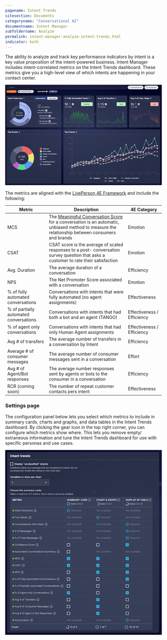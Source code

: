 ```yaml
---
pagename: Intent Trends
sitesection: Documents
categoryname: "Conversational AI"
documentname: Intent Manager
subfoldername: Analyze
permalink: intent-manager-analyze-intent-trends.html
indicator: both
---
```


The ability to analyze and track key performance indicators by intent is a key value proposition of the intent-powered business. Intent Manager includes intent-correlated metrics on the Intent Trends dashboard. These metrics give you a high-level view of which intents are happening in your contact center.

<img class="fancyimage" style="width:800px" alt="The Intent Trends dashboard of intent-correlated metrics" src="img/ConvoBuilder/im_analyze_intent_trends.png">

The metrics are aligned with the [LivePerson 4E Framework](https://knowledge.liveperson.com/data-reporting-performance-optimizer-performance-optimizer-overview.html#the-4e-framework) and include the following:

| Metric | Description | 4E Category |
| --- | --- | --- |
| MCS | The [Meaningful Conversation Score](https://knowledge.liveperson.com/data-reporting-meaningful-conversation-score-(mcs)-meaningful-conversation-score-(mcs)-overview.html) for a conversation is an automatic, unbiased method to measure the relationship between consumers and brands | Emotion |
| CSAT | CSAT score is the average of scaled responses to a post- conversation survey question that asks a customer to rate their satisfaction | Emotion |
| Avg. Duration | The average duration of a conversation | Efficiency |
| NPS | The Net Promoter Score associated with a conversation | Emotion |
| % of fully automated conversations | Conversations with intents that were fully automated (no agent assignments) | Effectiveness |
| % of partially automated conversations | Conversations with intents that had both a bot and an agent (TANGO) | Effectiveness / Efficiency |
| % of agent only conversations | Conversations with intents that had only Human Agent assignments | Effectiveness / Efficiency |
| Avg # of transfers | The average number of transfers in a conversation by Intent | Efficiency |
| Average # of consumer messages | The average number of consumer messages sent in a conversation | Effort |
| Avg # of Agent/Bot responses | The average number responses sent by agents or bots to the consumer in a conversation | Efficiency |
| RCR (coming soon) | The number of repeat customer contacts pers intent | Effectiveness |

### Settings page
The configuration panel below lets you select which metrics to include in summary cards, charts and graphs, and data tables in the Intent Trends dashboard. By clicking the gear icon in the top right corner, you can configure which metrics show where. This lets you remove empty/ extraneous information and tune the Intent Trends dashboard for use with specific personas and use cases.

<img class="fancyimage" style="width:800px" alt="Configuration options for the Intent Trends dashboard" src="img/ConvoBuilder/im_analyze_intent_trends_settings.png">